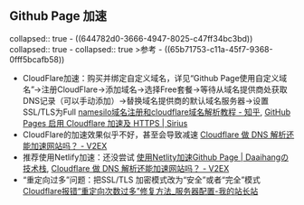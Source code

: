 ## Github Page 加速
collapsed:: true
	- ((644782d0-3666-4947-8025-c47ff34bc3bd))
	  collapsed:: true
		- collapsed:: true
		  >参考
			- ((65b71753-c11a-45f7-9368-0fff5bcafb58))
- CloudFlare加速：购买并绑定自定义域名，详见“Github Page使用自定义域名”->注册CloudFlare->添加域名->选择Free套餐->等待从域名提供商处获取DNS记录（可以手动添加）->替换域名提供商的默认域名服务器->设置SSL/TLS为Full [namesilo域名注册和cloudflare域名解析教程 - 知乎](https://zhuanlan.zhihu.com/p/625843308?utm_id=0), [GitHub Pages 启用 Cloudflare 加速及 HTTPS | Sirius](https://siriusq.top/github-pages-%E5%90%AF%E7%94%A8-cloudflare-%E5%8A%A0%E9%80%9F%E5%8F%8A-https.html#%E5%BC%80%E5%90%AFEncryption-Full-strict-%E6%A8%A1%E5%BC%8F)
- CloudFlare的加速效果似乎不好，甚至会导致减速 [Cloudflare 做 DNS 解析还能加速网站吗？ - V2EX](https://v2ex.com/t/939816)
- 推荐使用Netlify加速：还没尝试 [使用Netlity加速Github Page | Daaihangの技术栈](https://wdh.hk/tech/blog/Accelerate-Github-Page-with-Netlite.html), [Cloudflare 做 DNS 解析还能加速网站吗？ - V2EX](https://v2ex.com/t/939816)
- “重定向过多”问题：把SSL/TLS 加密模式改为“安全”或者“完全”模式 [Cloudflare报错“重定向次数过多”修复方法_服务器配置-我的站长站](https://www.wdzzz.com/yunying/idc/2514.html)
